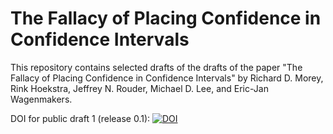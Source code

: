 # The Fallacy of Placing Confidence in Confidence Intervals
This repository contains selected drafts of the drafts of the paper "The Fallacy of Placing Confidence in Confidence Intervals" by Richard D. Morey, Rink Hoekstra, Jeffrey N. Rouder, Michael D. Lee, and Eric-Jan Wagenmakers.

DOI for public draft 1 (release 0.1): [![DOI](https://zenodo.org/badge/6098/richarddmorey/ConfidenceIntervalsFallacy.svg)](http://dx.doi.org/10.5281/zenodo.13892)

